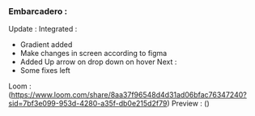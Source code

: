 ### Embarcadero :
Update : 
Integrated  :
-  Gradient added
-  Make changes in screen according to figma 
-  Added Up arrow on drop down on hover 
Next : 
-  Some fixes left


Loom : (https://www.loom.com/share/8aa37f96548d4d31ad06bfac76347240?sid=7bf3e099-953d-4280-a35f-db0e215d2f79)
Preview : ()
